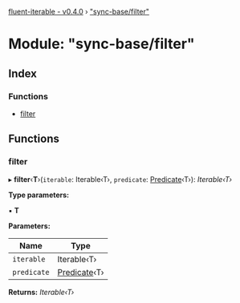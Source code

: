 [fluent-iterable - v0.4.0](../README.md) › ["sync-base/filter"](_sync_base_filter_.md)

# Module: "sync-base/filter"

## Index

### Functions

* [filter](_sync_base_filter_.md#filter)

## Functions

###  filter

▸ **filter**‹**T**›(`iterable`: Iterable‹T›, `predicate`: [Predicate](../interfaces/_types_.predicate.md)‹T›): *Iterable‹T›*

**Type parameters:**

▪ **T**

**Parameters:**

Name | Type |
------ | ------ |
`iterable` | Iterable‹T› |
`predicate` | [Predicate](../interfaces/_types_.predicate.md)‹T› |

**Returns:** *Iterable‹T›*
